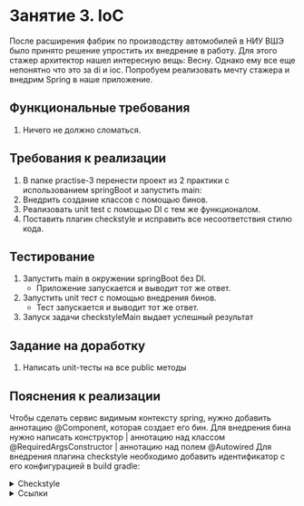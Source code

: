 # Занятие 3. IoC
После расширения фабрик по производству автомобилей в НИУ ВШЭ было принято решение упростить их внедрение в работу. Для этого стажер архитектор нашел интересную вещь: Весну. Однако ему все еще непонятно что это за di и ioc. Попробуем реализовать мечту стажера и внедрим Spring в наше приложение.
## Функциональные требования
1. Ничего не должно сломаться.
## Требования к реализации
1. В папке practise-3 перенести проект из 2 практики с использованием springBoot и запустить main:
2. Внедрить создание классов с помощью бинов.
3. Реализовать unit test с помощью DI с тем же функционалом.
4. Поставить плагин checkstyle и исправить все несоответствия стилю кода.

## Тестирование
1. Запустить main в окружении springBoot без DI.
   - Приложение запускается и выводит тот же ответ.
2. Запустить unit тест с помощью внедрения бинов.
   - Тест запускается и выводит тот же ответ.
3. Запуск задачи checkstyleMain выдает успешный результат
## Задание на доработку
1. Написать unit-тесты на все public методы
## Пояснения к реализации
Чтобы сделать сервис видимым контексту spring, нужно добавить аннотацию @Component, которая создает его бин.
Для внедрения бина нужно написать конструктор | аннотацию над классом @RequiredArgsConstructor
| аннотацию над полем @Autowired
Для внедрения плагина checkstyle необходимо добавить идентификатор с его конфигурацией в build gradle:
<details>
<summary>Checkstyle</summary>
```
plugins {
	checkstyle
}
checkstyle {
toolVersion = "10.13.0"
isIgnoreFailures = false
maxWarnings = 0
maxErrors = 0
}
```
</details>
<details> 
<summary>Ссылки</summary>
1. https://topjava.ru/blog/back-to-basics-dependency-injection
2. https://start.spring.io/
3. https://checkstyle.sourceforge.io/
</details>
